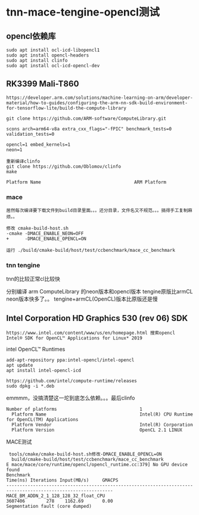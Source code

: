 # tnn-mace-tengine-opencl测试

## opencl依赖库

```
sudo apt install ocl-icd-libopencl1
sudo apt install opencl-headers
sudo apt install clinfo
sudo apt install ocl-icd-opencl-dev
```

## RK3399 Mali-T860

```
https://developer.arm.com/solutions/machine-learning-on-arm/developer-material/how-to-guides/configuring-the-arm-nn-sdk-build-environment-for-tensorflow-lite/build-the-compute-library

git clone https://github.com/ARM-software/ComputeLibrary.git

scons arch=arm64-v8a extra_cxx_flags="-fPIC" benchmark_tests=0 validation_tests=0

opencl=1 embed_kernels=1
neon=1
```
```
重新编译clinfo
git clone https://github.com/Oblomov/clinfo
make

Platform Name                                   ARM Platform
```

### mace
```
居然每次编译要下载文件到build目录里面。。。还分目录，文件名又不规范。。。搞得手工复制麻烦。。

修改 cmake-build-host.sh
-cmake -DMACE_ENABLE_NEON=OFF
+      -DMACE_ENABLE_OPENCL=ON

运行 ./build/cmake-build/host/test/ccbenchmark/mace_cc_benchmark
```

### tnn tengine
tnn的比较正常cl比较快

分别编译 arm ComputeLibrary 的neon版本和opencl版本
tengine原版比armCL neon版本快多了。。
tengine+armCL(OpenCL)版本比原版还是慢

## Intel Corporation HD Graphics 530 (rev 06) SDK

```
https://www.intel.com/content/www/us/en/homepage.html 搜索opencl
Intel® SDK for OpenCL™ Applications for Linux* 2019

```

intel   OpenCL™ Runtimes

```
add-apt-repository ppa:intel-opencl/intel-opencl
apt update
apt install intel-opencl-icd
```

```
https://github.com/intel/compute-runtime/releases
sudo dpkg -i *.deb
```

emmmm，没搞清楚这一坨到底怎么依赖。。。最后clinfo

```
Number of platforms                               1
  Platform Name                                   Intel(R) CPU Runtime for OpenCL(TM) Applications
  Platform Vendor                                 Intel(R) Corporation
  Platform Version                                OpenCL 2.1 LINUX

```

MACE测试

```
 tools/cmake/cmake-build-host.sh修改-DMACE_ENABLE_OPENCL=ON
  build/cmake-build/host/test/ccbenchmark/mace_cc_benchmark
E mace/mace/core/runtime/opencl/opencl_runtime.cc:379] No GPU device found
Benchmark                                                           Time(ns) Iterations Input(MB/s)     GMACPS
--------------------------------------------------------------------------------------------------------------
MACE_BM_ADDN_2_1_128_128_32_float_CPU                                3607406        278    1162.69       0.00
Segmentation fault (core dumped)
```



